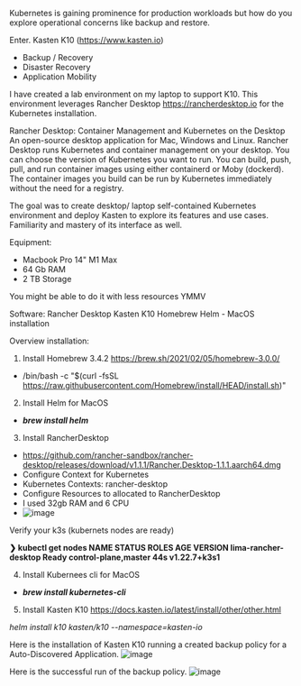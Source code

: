 Kubernetes is gaining prominence for production workloads but how do you explore operational concerns like backup and restore. 

Enter. Kasten K10 (https://www.kasten.io)
* Backup / Recovery
* Disaster Recovery
* Application Mobility


I have created a lab environment on my laptop to support K10. This environment leverages Rancher Desktop https://rancherdesktop.io for the Kubernetes installation.

Rancher Desktop:
Container Management and Kubernetes on the Desktop
An open-source desktop application for Mac, Windows and Linux. Rancher Desktop runs Kubernetes and container management on your desktop. You can choose the version of Kubernetes you want to run. You can build, push, pull, and run container images using either containerd or Moby (dockerd). The container images you build can be run by Kubernetes immediately without the need for a registry.


The goal was to create desktop/ laptop self-contained Kubernetes environment and deploy Kasten to explore its features and use cases. Familiarity and mastery of its interface as well. 


Equipment: 
* Macbook Pro 14"  M1 Max
* 64 Gb RAM
* 2 TB Storage

You might be able to do it with less resources YMMV

Software:
Rancher Desktop
Kasten K10
Homebrew
Helm - MacOS installation


Overview installation:
1. Install Homebrew 3.4.2  https://brew.sh/2021/02/05/homebrew-3.0.0/
  * /bin/bash -c "$(curl -fsSL https://raw.githubusercontent.com/Homebrew/install/HEAD/install.sh)"

2. Install Helm for MacOS 
 * **_brew install helm_**

3. Install RancherDesktop
 * https://github.com/rancher-sandbox/rancher-desktop/releases/download/v1.1.1/Rancher.Desktop-1.1.1.aarch64.dmg
  * Configure Context for Kubernetes
  * Kubernetes Contexts: rancher-desktop
  * Configure Resources to allocated to RancherDesktop 
  * I used 32gb RAM and 6 CPU
  * ![image](https://user-images.githubusercontent.com/20669209/159422104-8c2a526f-0d03-4c53-8199-460fa710643a.png)

Verify your k3s (kubernets nodes are ready)


****❯ kubectl get nodes
NAME                   STATUS   ROLES                  AGE   VERSION
lima-rancher-desktop   Ready    control-plane,master   44s   v1.22.7+k3s1****
  
 4. Install Kubernees cli for MacOS
  * **_brew install kubernetes-cli_**

5. Install Kasten K10
  https://docs.kasten.io/latest/install/other/other.html

_helm install k10 kasten/k10 --namespace=kasten-io_



Here is the installation of Kasten K10 running a created backup policy for a Auto-Discovered Application. 
![image](https://user-images.githubusercontent.com/20669209/159423709-141e56cb-2f55-4612-8c39-1691f1ea77ca.png)


Here is the successful run of the backup policy.
![image](https://user-images.githubusercontent.com/20669209/159424203-7ea32dc8-58cd-438e-b7b3-d0215c9f3261.png)



